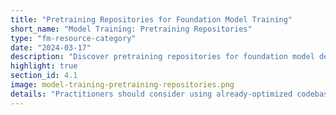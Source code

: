 ```yaml
---
title: "Pretraining Repositories for Foundation Model Training"
short_name: "Model Training: Pretraining Repositories"
type: "fm-resource-category"
date: "2024-03-17"
description: "Discover pretraining repositories for foundation model development. Explore existing open-source codebases tailored for pretraining to optimize computational resources and enhance accessibility for new practitioners."
highlight: true
section_id: 4.1
image: model-training-pretraining-repositories.png
details: "Practitioners should consider using already-optimized codebases, especially in the pre-training phase, to ensure effective use of computational resources, capital, power, and effort. Existing open-source codebases targeted at foundation model pretraining can make pretraining significantly more accessible to new practitioners and help accumulate techniques for efficiency in model training."
---
```

